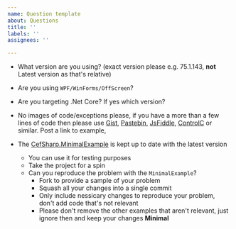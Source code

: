 ```yaml
---
name: Question template
about: Questions
title: ''
labels: ''
assignees: ''

---
```


- What version are you using? (exact version please e.g. 75.1.143, **not** Latest version as that's relative)

- Are you using `WPF/WinForms/OffScreen`?

- Are you targeting .Net Core? If yes which version?

- No images of code/exceptions please, if you have a more than a few lines of code then please use [Gist](http://gist.github.com/), [Pastebin](https://pastebin.com/), [JsFiddle](https://jsfiddle.net/), [ControlC](https://controlc.com/) or similar. Post a link to example, 

- The [CefSharp.MinimalExample](https://github.com/cefsharp/CefSharp) is kept up to date with the latest version
  - You can use it for testing purposes
  - Take the project for a spin
  - Can you reproduce the problem with the `MinimalExample`?
    - Fork to provide a sample of your problem
    - Squash all your changes into a single commit
    - Only include nessicary changes to reproduce your problem, don't add code that's not relevant
    - Please don't remove the other examples that aren't relevant, just ignore then and keep your changes **Minimal**
